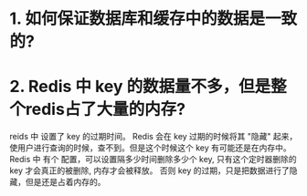 
# 1. 如何保证数据库和缓存中的数据是一致的?

# 2. Redis 中 key 的数据量不多，但是整个redis占了大量的内存?
reids 中 设置了 key 的过期时间。 Redis 会在 key 过期的时候将其 "隐藏" 起来，使用户进行查询的时候，查不到。但是这个时候这个 key 有可能还是在内存中。 Redis 中 有个 配置，可以设置隔多少时间删除多少个 key, 只有这个定时器删除的 key 才会真正的被删除, 内存才会被释放。 否则 key 的过期，只是把数据进行了隐藏，但是还是占着内存的。